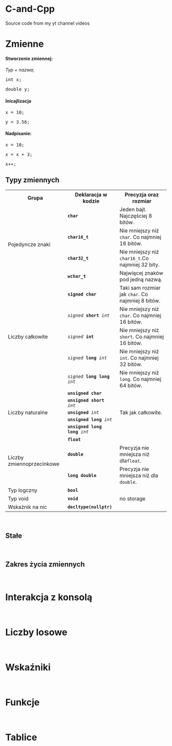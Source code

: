 # C-and-Cpp
Source code from my yt channel videos


<h1>Zmienne</h1>
<h4>Stworzenie zmiennej:</h4>
<p><em>Typ + nazwa;</em></p>
<div class="highlight highlight-source-c++">
<pre><span class="pl-k">int</span> x;</pre>
<pre><span class="pl-k">double</span> y;</pre>
</div>
<h4>Inicajlizacja</h4>
<div class="highlight highlight-source-c++">
<pre>x = <span class="pl-c1">10</span>;</pre>
<pre>y = <span class="pl-c1">3.56</span>;</pre>
</div>
<h4>Nadpisanie:</h4>
<div class="highlight highlight-source-c++">
<pre>x = <span class="pl-c1">10</span>;</pre>
<pre>x = x + 3;</pre>
<pre>x++;</pre>
</div>
<h2>Typy zmiennych</h2>
<table class="boxed">
<tbody>
<tr>
<th>Grupa</th>
<th>Deklaracja w kodzie</th>
<th>Precyzja oraz rozmiar</th>
</tr>
<tr>
<td rowspan="4">Pojedyncze znaki</td>
<td><code><strong>char</strong></code></td>
<td>Jeden bajt. Najczęściej 8 bitów.</td>
</tr>
<tr>
<td><code><strong>char16_t</strong></code></td>
<td>Nie mniejszy niż <code>char</code>. Co najmniej 16 bitów.</td>
</tr>
<tr>
<td><code><strong>char32_t</strong></code></td>
<td>Nie mniejszy niż  <code>char16_t</code>.Co najmniej 32 bity.</td>
</tr>
<tr>
<td><code><strong>wchar_t</strong></code></td>
<td>Najwięcej znaków pod jedną nazwą.</td>
</tr>
<tr>
<td rowspan="5">Liczby całkowite</td>
<td><code><strong>signed char</strong></code></td>
<td>Taki sam rozmiar jak <code>char</code>. Co najmniej 8 bitów.</td>
</tr>
<tr>
<td><code><em>signed</em> <strong>short</strong> <em>int</em></code></td>
<td>Nie mniejszy niż <code>char</code>. Co najmniej 16 bitów.</td>
</tr>
<tr>
<td><code><em>signed</em> <strong>int</strong></code></td>
<td>Nie mniejszy niż  <code>short</code>. Co najmniej 16 bitów.</td>
</tr>
<tr>
<td><code><em>signed</em> <strong>long</strong> <em>int</em></code></td>
<td>Nie mniejszy niż  <code>int</code>. Co najmniej 32 bitów.</td>
</tr>
<tr>
<td><code><em>signed</em> <strong>long long</strong> <em>int</em></code></td>
<td>Nie mniejszy niż <code>long</code>. Co najmniej 64 bitów.</td>
</tr>
<tr>
<td rowspan="5">Liczby naturalne</td>
<td><code><strong>unsigned char</strong></code></td>
<td rowspan="5">Tak jak całkowite.</td>
</tr>
<tr>
<td><code><strong>unsigned short</strong> <em>int</em></code></td>
</tr>
<tr>
<td><code><strong>unsigned</strong> <em>int</em></code></td>
</tr>
<tr>
<td><code><strong>unsigned long</strong> <em>int</em></code></td>
</tr>
<tr>
<td><code><strong>unsigned long long</strong> <em>int</em></code></td>
</tr>
<tr>
<td rowspan="3">Liczby zmiennoprzecinkowe</td>
<td><code><strong>float</strong></code></td>
<td>&nbsp;</td>
</tr>
<tr>
<td><code><strong>double</strong></code></td>
<td>Precyzja nie mniejsza niż dla<code>float</code>.</td>
</tr>
<tr>
<td><code><strong>long double</strong></code></td>
<td>Precyzja nie mniejsza niż dla <code>double</code>.</td>
</tr>
<tr>
<td>Typ logczny</td>
<td><code><strong>bool</strong></code></td>
<td>&nbsp;</td>
</tr>
<tr>
<td>Typ void</td>
<td><code><strong>void</strong></code></td>
<td>no storage</td>
</tr>
<tr>
<td>Wskaźnik na nic</td>
<td><code><strong>decltype(nullptr)</strong></code></td>
<td>&nbsp;</td>
</tr>
</tbody>
</table>
<p>&nbsp;&nbsp;</p>
<h2>Stałe</h2>
<p>&nbsp;</p>
<h2>Zakres życia zmiennych</h2>
<p>&nbsp;</p>
<h1>Interakcja z konsolą</h1>
<p>&nbsp;</p>
<h1>Liczby losowe</h1>
<p>&nbsp;</p>
<h1>Wskaźniki</h1>
<p>&nbsp;</p>
<h1>Funkcje</h1>
<p>&nbsp;</p>
<h1>Tablice</h1>
<p>&nbsp;</p>
<p>&nbsp;</p>
